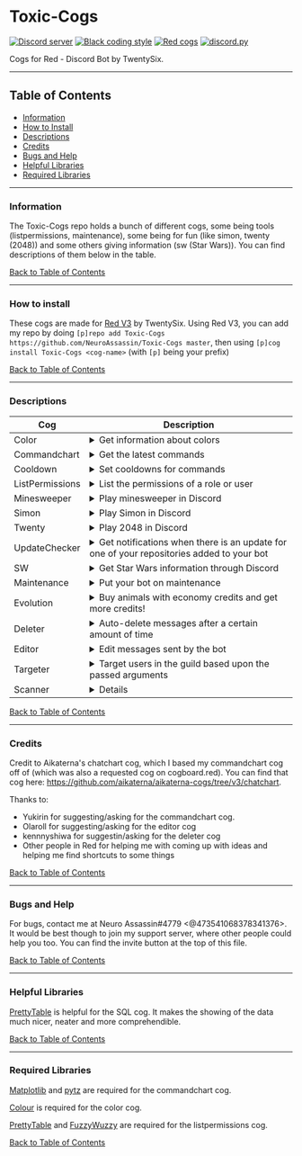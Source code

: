 # Toxic-Cogs
[![Discord server](https://discordapp.com/api/guilds/540613833237069836/embed.png)](https://discord.gg/vQZTdB9)
[![Black coding style](https://img.shields.io/badge/code%20style-black-000000.svg)](https://github.com/ambv/black)
[![Red cogs](https://img.shields.io/badge/Red--DiscordBot-cogs-red.svg)](https://github.com/Cog-Creators/Red-DiscordBot/tree/V3/develop)
[![discord.py](https://img.shields.io/badge/discord-py-blue.svg)](https://github.com/Rapptz/discord.py)

Cogs for Red - Discord Bot by TwentySix.
****
## Table of Contents
* [Information](#information)
* [How to Install](#how-to-install)
* [Descriptions](#descriptions)
* [Credits](#credits)
* [Bugs and Help](#bugs-and-help)
* [Helpful Libraries](#helpful-libraries)
* [Required Libraries](#required-libraries)
****
### Information

The Toxic-Cogs repo holds a bunch of different cogs, some being tools (listpermissions, maintenance), some being for fun (like simon, twenty (2048)) and some others giving information (sw (Star Wars)).  You can find descriptions of them below in the table.

[Back to Table of Contents](#table-of-contents)
****
### How to install

These cogs are made for [Red V3](https://github.com/Cog-Creators/Red-DiscordBot) by TwentySix.  Using Red V3, you can add my repo by doing `[p]repo add Toxic-Cogs https://github.com/NeuroAssassin/Toxic-Cogs master`, then using `[p]cog install Toxic-Cogs <cog-name>` (with `[p]` being your prefix)

[Back to Table of Contents](#table-of-contents)
****
### Descriptions

| Cog | Description |
| --- | ----------- |
| Color | <details><summary>Get information about colors</summary>Provide either the name, rgb, hexadecimal or hsl value of a color and get the rgb, hexadecimal and hsl value about it</details> |
| Commandchart | <details><summary>Get the latest commands</summary>Get the latest commands from the last certain amount of messages in a certain channel</details> |
| Cooldown | <details><summary>Set cooldowns for commands</summary>Override (not recommended) or set cooldowns for commands to make sure your users don't commands too much </details> |
| ListPermissions | <details><summary>List the permissions of a role or user</summary>Get the permissions of a user or role in a certain channel or guild-wide.</details> |
| Minesweeper | <details><summary>Play minesweeper in Discord</summary>Play minesweeper interactively on the bot or with spoilers</details> |
| Simon | <details><summary>Play Simon in Discord</summary>Play Simon in Discord and guess the correct sequences</details> |
| Twenty | <details><summary>Play 2048 in Discord</summary>Play 2048 in Discord with reactions</details> |
| UpdateChecker | <details><summary>Get notifications when there is an update for one of your repositories added to your bot</summary>Have your bot tell you in DM or a channel when there is an update for one of the repos added to your bot</details> |
| SW | <details><summary>Get Star Wars information through Discord</summary>Get info about something in Star Wars using this cog</details> |
| Maintenance | <details><summary>Put your bot on maintenance</summary>Put your bot on maintenance, telling people who are not in the whitelist for the maintenance that the bot is on maintenance, and will not respond to commands</details> |
| Evolution | <details><summary>Buy animals with economy credits and get more credits!</summary>A cog that I made after a mobile app, kinda cheesy but fun.</details> |
| Deleter | <details><summary>Auto-delete messages after a certain amount of time</summary>Delete messages after a certain amount of specified time, after the message was sent</details> |
| Editor | <details><summary>Edit messages sent by the bot</summary>Allows an administrator to edit one of the bot's messages, by either copying the content and/or embed from a previously sent message from the bot, or by the specified content</details> |
| Targeter | <details><summary>Target users in the guild based upon the passed arguments</summary>Allows arguments for dates, roles, names, activities, statuses or devices.</details> |
| Scanner | <details><summmary>Auto-delete and report messages that are considered inappropriate</summary>Bot Owner must set credentials first before use</details> |

[Back to Table of Contents](#table-of-contents)
****
### Credits

Credit to Aikaterna's chatchart cog, which I based my commandchart cog off of (which was also a requested cog on cogboard.red).  You can find that cog here: https://github.com/aikaterna/aikaterna-cogs/tree/v3/chatchart.

Thanks to:
+ Yukirin for suggesting/asking for the commandchart cog.
+ Olaroll for suggesting/asking for the editor cog
+ kennnyshiwa for suggestin/asking for the deleter cog
+ Other people in Red for helping me with coming up with ideas and helping me find shortcuts to some things

[Back to Table of Contents](#table-of-contents)
****
### Bugs and Help
For bugs, contact me at Neuro Assassin#4779 <@473541068378341376>.  It would be best though to join my support server, where other people could help you too.  You can find the invite button at the top of this file.

[Back to Table of Contents](#table-of-contents)
****
### Helpful Libraries
[PrettyTable](https://pypi.org/project/PrettyTable/) is helpful for the SQL cog.  It makes the showing of the data much nicer, neater and more comprehendible.

[Back to Table of Contents](#table-of-contents)
****
### Required Libraries
[Matplotlib](https://pypi.org/project/matplotlib/) and [pytz](https://pypi.org/project/pytz/) are required for the commandchart cog.

[Colour](https://pypi.org/project/colour/) is required for the color cog.

[PrettyTable](https://pypi.org/project/PrettyTable/) and [FuzzyWuzzy](https://pypi.org/project/fuzzywuzzy/) are required for the listpermissions cog.

[Back to Table of Contents](#table-of-contents)